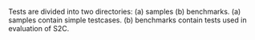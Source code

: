 Tests are divided into two directories: (a) samples (b) benchmarks.
(a) samples contain simple testcases.
(b) benchmarks contain tests used in evaluation of S2C.

